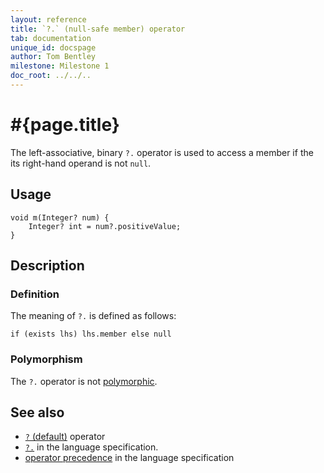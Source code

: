 ```yaml
---
layout: reference
title: `?.` (null-safe member) operator
tab: documentation
unique_id: docspage
author: Tom Bentley
milestone: Milestone 1
doc_root: ../../..
---
```


# #{page.title}

The left-associative, binary `?.` operator is used to access a member if
the its right-hand operand is not `null`.

## Usage 

    void m(Integer? num) {
        Integer? int = num?.positiveValue;
    }

## Description

### Definition

The meaning of `?.` is defined as follows:

<!-- no-check -->
    if (exists lhs) lhs.member else null	

### Polymorphism

The `?.` operator is not [polymorphic](#{page.doc_root}/reference/operator/operator-polymorphism). 

## See also

* [`?` (default)](../default) operator
* [`?.`](#{page.doc_root}/#{site.urls.spec_relative}#nullvalues) in the language specification.
* [operator precedence](#{page.doc_root}/#{site.urls.spec_relative}#operatorprecedence) in the 
  language specification
